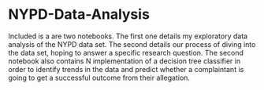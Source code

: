 # NYPD-Data-Analysis
Included is a are two notebooks. The first one details my exploratory data analysis of the NYPD data set. The second details our process of diving into the data set, hoping to answer a specific research question. The second notebook also contains N implementation of a decision tree classifier in order to identify trends in the data and predict whether a complaintant is going to get a successful outcome from their allegation.

